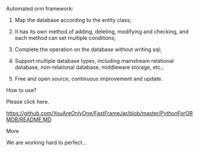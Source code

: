 
Automated orm framework:

1. Map the database according to the entity class;

2. It has its own method of adding, deleting, modifying and checking, and each method can set multiple conditions;

3. Complete the operation on the database without writing sql;

4. Support multiple database types, including mainstream relational database, non-relational database, middleware storage, etc.;

5. Free and open source, continuous improvement and update.

How to use?

Please click here.

https://github.com/YouAreOnlyOne/FastFrameJar/blob/master/PythonForORMDB/README.MD


More

We are working hard to perfect...